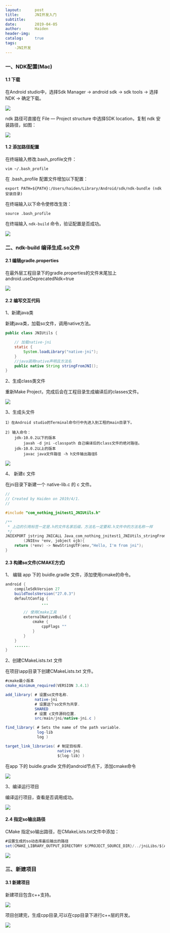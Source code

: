 ```yaml
---
layout:      post
title:       JNI开发入门
subtitle: 
date:        2019-04-05
author:      Haiden
header-img:   
catalog:     true
tags: 
    -JNI开发
---
```


### 一、NDK配置(Mac)

#### 1.1 下载

在Android studio中，选择Sdk Manager → android sdk → sdk tools → 选择NDK → 确定下载。

![](http://images.cronusliang.me/Android/ndk_download.png)

ndk 路径可直接在 File — Project structure 中选择SDK location，复制 ndk 安装路径，如图：

![](http://images.cronusliang.me/Android/ndkPath.png)

#### 1.2 添加路径配置

在终端输入修改.bash_profile文件：

```shell
vim ~/.bash_profile 
```

在 .bash_profile 配置文件增加以下配置：

```shell
export PATH=${PATH}:/Users/haiden/Library/Android/sdk/ndk-bundle (ndk安装目录)
```

在终端输入以下命令使修改生效：

```shell
source .bash_profile
```

在终端输入 `ndk-build` 命令，验证配置是否成功。

![](http://images.cronusliang.me/Android/terminal.png)



### 二、ndk-build 编译生成.so文件

#### 2.1 编辑gradle.properties

在最外层工程目录下的gradle.properties的文件末尾加上android.useDeprecatedNdk=true

![](http://images.cronusliang.me/Android/gradle.properties.png)

#### 2.2 编写交互代码

1、新建java类

新建java类，加载so文件，调用native方法。

```java
public class JNIUtils {

    // 加载native-jni
    static {
        System.loadLibrary("native-jni");
    }
    //java调用native声明且方法名
    public native String stringFromJNI();
}
```

2、生成class类文件

重新Make Project，完成后会在工程目录生成编译后的classes文件。

![](http://images.cronusliang.me/Android/classFile.png)

3、生成头文件

```
1）在Android studio的Terminal命令行中先进入到工程的main目录下。

2) 输入命令：
	jdk-10.0.2以下的版本
		javah -d jni -classpath 自己编译后的class文件的绝对路径。
	jdk-10.0.2以上的版本
		javac java文件路径 -h h文件输出路径ß
```

![](http://images.cronusliang.me/Android/createHFile.png)

4、 新建c 文件

在jni目录下新建一个 native-lib.c 的 c 文件。

```c
//
// Created by Haiden on 2019/4/1.
//

#include "com_nothing_jnitest1_JNIUtils.h"

/**
 * 上边的引用标签一定是.h的文件名家后缀，方法名一定要和.h文件中的方法名称一样
 */
JNIEXPORT jstring JNICALL Java_com_nothing_jnitest1_JNIUtils_stringFromJNI
        (JNIEnv *env, jobject ojb){
    return (*env) -> NewStringUTF(env,"Hello, I'm from jni");
}
```



#### 2.3 构建so文件(CMAKE方式)

1、 编辑 app 下的 buidle.gradle 文件，添加使用cmake的命令。

```java
android {
    compileSdkVersion 27
    buildToolsVersion("27.0.3")
    defaultConfig {
				...

        // 使用Cmake工具
        externalNativeBuild {
            cmake {
                cppFlags ""
            }
        }
    }
    .......
}
```

2、创建CMakeLists.txt 文件

在项目\app目录下创建CMakeLists.txt 文件。

```java
#cmake最小版本
cmake_minimum_required(VERSION 3.4.1)

add_library( # 设置so文件名称.
             native-jni
             # 设置这个so文件为共享.
             SHARED
             # 设置 c文件源码位置.
             src/main/jni/native-jni.c )

find_library( # Sets the name of the path variable.
              log-lib
              log )

target_link_libraries( # 制定目标库.
                       native-jni
                       ${log-lib} )
```

在app 下的 buidle.gradle 文件的android节点下，添加cmake命令

![](http://images.cronusliang.me/Android/gradle_cmake.png)

3、编译运行项目

编译运行项目，查看是否调用成功。

![](http://images.cronusliang.me/Android/runProject.png)

#### 2.4 指定so输出路径

CMake 指定so输出路径，在CMakeLists.txt文件中添加：

```java
#设置生成的so动态库最后输出的路径
set(CMAKE_LIBRARY_OUTPUT_DIRECTORY ${PROJECT_SOURCE_DIR}/../jniLibs/${ANDROID_ABI})

```

![](http://images.cronusliang.me/Android/outputPath.png)



### 三、新建项目

#### 3.1 新建项目

新建项目包含c++支持。

![](http://images.cronusliang.me/Android/new_project.png)

项目创建完，生成cpp目录,可以在cpp目录下进行c++层的开发。

![](http://images.cronusliang.me/Android/cpp.png)

